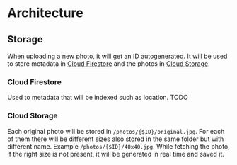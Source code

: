 # Architecture

## Storage

When uploading a new photo, it will get an ID autogenerated. It will be used to store metadata in [Cloud Firestore](https://firebase.google.com/docs/firestore/) and the photos in [Cloud Storage](https://firebase.google.com/docs/storage/).

### Cloud Firestore

Used to metadata that will be indexed such as location.
TODO

### Cloud Storage

Each original photo will be stored in `/photos/{$ID}/original.jpg`. For each of them there will be different sizes also stored in the same folder but with different name. Example  `/photos/{$ID}/40x40.jpg`. While fetching the photo, if the right size is not present, it will be generated in real time and saved it.
